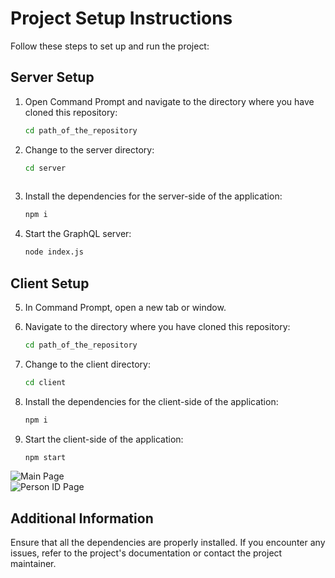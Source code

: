 # Project Setup Instructions

Follow these steps to set up and run the project:

## Server Setup

1. Open Command Prompt and navigate to the directory where you have cloned this repository:
   ```sh
   cd path_of_the_repository

2. Change to the server directory:
   ```sh
   cd server
  
3. Install the dependencies for the server-side of the application:
   ```sh
   npm i

4. Start the GraphQL server:
   ```sh
   node index.js

## Client Setup
5. In Command Prompt, open a new tab or window.

6. Navigate to the directory where you have cloned this repository:
   ```sh
   cd path_of_the_repository

7. Change to the client directory:
   ```sh
   cd client

8. Install the dependencies for the client-side of the application:
   ```sh
   npm i

9. Start the client-side of the application:
   ```sh
   npm start


![Main Page](./images/localhost_3000_.png)   
![Person ID Page](./images/localhost_3000_people_1.png)   

## Additional Information
Ensure that all the dependencies are properly installed.
If you encounter any issues, refer to the project's documentation or contact the project maintainer.  



